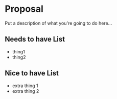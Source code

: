# Proposal

Put a description of what you're going to do here...

## Needs to have List

- thing1
- thing2

## Nice to have List

- extra thing 1
- extra thing 2
